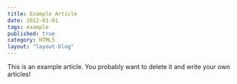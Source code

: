 ```yaml
---
title: Example Article
date: 2012-01-01
tags: example
published: true
category: HTML5
layout: "layout-blog"
---
```


This is an example article. You probably want to delete it and write your own articles!
